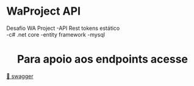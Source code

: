 # WaProject API
Desafio WA Project 
-API Rest tokens estático  
-c# .net core 
-entity framework 
-mysql

<h1 align="center">
   Para apoio aos endpoints acesse
</h1>
   <a href="https://localhost:44397/swagger/">🔗 swagger</a>
